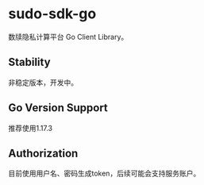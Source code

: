 # sudo-sdk-go

数牍隐私计算平台 Go Client Library。

## Stability

非稳定版本，开发中。

## Go Version Support

推荐使用1.17.3

## Authorization

目前使用用户名、密码生成token，后续可能会支持服务账户。